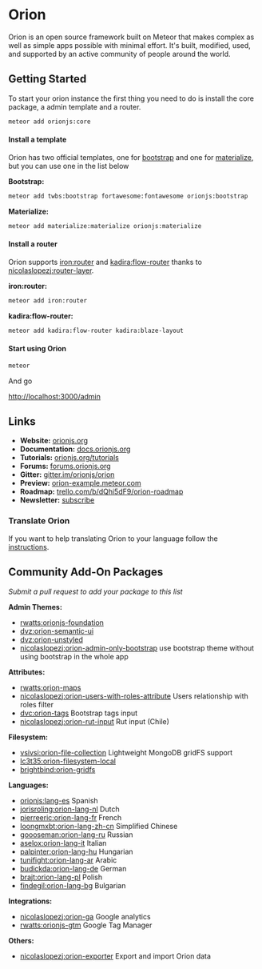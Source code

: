 # Orion

Orion is an open source framework built on Meteor that makes complex as well as simple apps possible with minimal effort. It's built, modified, used, and supported by an active community of people around the world.

## Getting Started

To start your orion instance the first thing you need to do is install the core package, a admin template and a router.

```sh
meteor add orionjs:core
```

#### Install a template

Orion has two official templates, one for [bootstrap](http://getbootstrap.com) and one for [materialize](http://materializecss.com), but you can use one in the list below

**Bootstrap:**

```sh
meteor add twbs:bootstrap fortawesome:fontawesome orionjs:bootstrap
```

**Materialize:**

```sh
meteor add materialize:materialize orionjs:materialize
```

#### Install a router

Orion supports [iron:router](https://github.com/iron-meteor/iron-router) and [kadira:flow-router](https://github.com/kadirahq/flow-router) thanks to [nicolaslopezj:router-layer](https://github.com/nicolaslopezj/meteor-router-layer).

**iron:router:**

```sh
meteor add iron:router
```
**kadira:flow-router:**

```sh
meteor add kadira:flow-router kadira:blaze-layout
```

#### Start using Orion

```sh
meteor
```

And go

[http://localhost:3000/admin](http://localhost:3000/admin)


## Links

- **Website:** [orionjs.org](http://orionjs.org)
- **Documentation:** [docs.orionjs.org](http://docs.orionjs.org/)
- **Tutorials:** [orionjs.org/tutorials](http://orionjs.org/tutorials)
- **Forums:** [forums.orionjs.org](http://forums.orionjs.org)
- **Gitter:** [gitter.im/orionjs/orion](https://gitter.im/orionjs/orion)
- **Preview:** [orion-example.meteor.com](http://orion-example.meteor.com)
- **Roadmap:** [trello.com/b/dQhi5dF9/orion-roadmap](https://trello.com/b/dQhi5dF9/orion-roadmap)
- **Newsletter:** [subscribe](http://eepurl.com/bbji3b)

### Translate Orion

If you want to help translating Orion to your language follow the [instructions](https://github.com/orionjs/examples/tree/master/language).

## Community Add-On Packages

*Submit a pull request to add your package to this list*

**Admin Themes:**

- [rwatts:orionjs-foundation](https://github.com/rwatts3/orionjs-contrib/tree/orionjs-foundation)
- [dvz:orion-semantic-ui](https://github.com/amazingBastard/orion-semantic-ui)
- [dvz:orion-unstyled](https://github.com/amazingBastard/orion-unstyled)
- [nicolaslopezj:orion-admin-only-bootstrap](https://github.com/nicolaslopezj/orion-admin-only-bootstrap) use bootstrap theme without using bootstrap in the whole app

**Attributes:**

- [rwatts:orion-maps](https://atmospherejs.com/rwatts/orion-maps)
- [nicolaslopezj:orion-users-with-roles-attribute](https://github.com/nicolaslopezj/orion-users-with-roles-attribute) Users relationship with roles filter
- [dvc:orion-tags](https://github.com/dvc94ch/orion-tags/) Bootstrap tags input
- [nicolaslopezj:orion-rut-input](https://github.com/nicolaslopezj/orion-rut-input) Rut input (Chile)

**Filesystem:**

- [vsivsi:orion-file-collection](https://atmospherejs.com/vsivsi/orion-file-collection) Lightweight MongoDB gridFS support
- [lc3t35:orion-filesystem-local](https://github.com/lc3t35/orion-filesystem-local)
- [brightbind:orion-gridfs](https://github.com/brightbind/orion-gridFS/)

**Languages:**

- [orionjs:lang-es](https://github.com/orionjs/orion/tree/master/packages/lang-es) Spanish
- [jorisroling:orion-lang-nl](https://github.com/jorisroling/orion-lang-nl) Dutch
- [pierreeric:orion-lang-fr](https://atmospherejs.com/pierreeric/orion-lang-fr) French
- [loongmxbt:orion-lang-zh-cn](https://github.com/loongmxbt/orion-lang-zh-cn) Simplified Chinese
- [goooseman:orion-lang-ru](https://github.com/goooseman/orion-lang-ru) Russian
- [aselox:orion-lang-it](https://atmospherejs.com/aselox/orion-lang-it) Italian
- [palpinter:orion-lang-hu](https://github.com/palpinter/orion-lang-hu.git) Hungarian
- [tunifight:orion-lang-ar](https://github.com/nabiltntn/orion-lang-ar.git) Arabic
- [budickda:orion-lang-de](https://atmospherejs.com/budickda/orion-lang-de) German
- [brajt:orion-lang-pl](https://github.com/brajt/orion-lang-pl) Polish
- [findegil:orion-lang-bg](https://atmospherejs.com/findegil/orion-lang-bg) Bulgarian

**Integrations:**

- [nicolaslopezj:orion-ga](https://github.com/nicolaslopezj/orion-ga) Google analytics
- [rwatts:orionjs-gtm](https://atmospherejs.com/rwatts/orionjs-gtm) Google Tag Manager

**Others:**

- [nicolaslopezj:orion-exporter](https://github.com/nicolaslopezj/orion-exporter) Export and import Orion data
